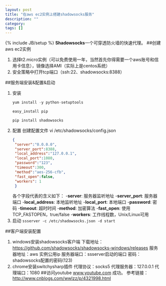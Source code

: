 ```yaml
---
layout: post
title: "在aws ec2实例上搭建shadowsocks服务"
description: ""
category: 
tags: []
---
```

{% include JB/setup %}
**Shadowsocks**一个可穿透防火墙的快速代理。
##创建aws ec2实例
1. 选择t2.micro实例（可以免费使用一年，当然首先你得需要一个aws账号和信用卡信息），镜像选择AMI（实际上是centos系统）
2. 安全策略中打开tcp端口（ssh:22、shadowsocks:8388）

##服务端安装&配置&启动
1. 安装
   ```python
   yum install -y python-setuptools
   
   easy_install pip
   
   pip install shadowsocks
   ```
2. 配置
   创建配置文件 vi /etc/shadowsocks/config.json
   ```json
   {
   	"server":"0.0.0.0",
   	"server_port":8388,
   	"local_address":"127.0.0.1",
   	"local_port":1080,
   	"password":"123",
   	"timeout":300,
   	"method":"aes-256-cfb",
   	"fast_open":false,
   	"workers": 1
   	}
   ```
   各个字段代表的含义如下：
   -**server**: 服务器监听地址
   -**server_port**: 服务器端口
   -**local_address**: 本地监听地址
   -**local_port**: 本地端口
   -**password**: 密码
   -**timeout**: 超时时间
   -**method**: 加密算法
   -**fast_open**: 使用TCP_FASTOPEN，true/false
   -**workers**: 工作线程数，Unix/Linux可用
3. 启动
   `ssserver -c /etc/shadowsocks.json -d start`

##客户端安装配置
1. windows安装shadowsocks客户端
   下载地址：https://github.com/shadowsocks/shadowsocks-windows/releases
   服务器地址：aws 实例公用ip
   服务器端口：ssserver启动的端口
   密码：shadowsocks配置的密码(123)
2. chrome安装switchysharp插件
   代理协议：socks5 代理服务器：127.0.0.1 代理端口：1080
##访问youtube
www.youtube.com 成功。
参考链接：http://www.cnblogs.com/wwlzz/p/4321998.html